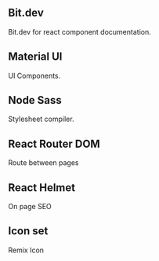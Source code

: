 ## Bit.dev 
Bit.dev for react component documentation.

## Material UI
UI Components.

## Node Sass
Stylesheet compiler.

## React Router DOM
Route between pages

## React Helmet
On page SEO

## Icon set
Remix Icon
